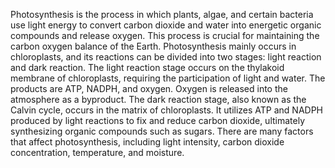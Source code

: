 Photosynthesis is the process in which plants, algae, and certain bacteria use light energy to convert carbon dioxide and water into energetic organic compounds and release oxygen. This process is crucial for maintaining the carbon oxygen balance of the Earth. Photosynthesis mainly occurs in chloroplasts, and its reactions can be divided into two stages: light reaction and dark reaction. The light reaction stage occurs on the thylakoid membrane of chloroplasts, requiring the participation of light and water. The products are ATP, NADPH, and oxygen. Oxygen is released into the atmosphere as a byproduct. The dark reaction stage, also known as the Calvin cycle, occurs in the matrix of chloroplasts. It utilizes ATP and NADPH produced by light reactions to fix and reduce carbon dioxide, ultimately synthesizing organic compounds such as sugars. There are many factors that affect photosynthesis, including light intensity, carbon dioxide concentration, temperature, and moisture.